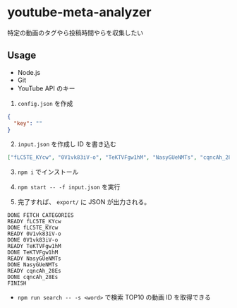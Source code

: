 # youtube-meta-analyzer

特定の動画のタグやら投稿時間やらを収集したい

## Usage

- Node.js
- Git
- YouTube API のキー

1. `config.json` を作成

```json
{
  "key": ""
}
```

2. `input.json` を作成し ID を書き込む

```json
["fLC5TE_KYcw", "0V1vk83iV-o", "TeKTVFgw1hM", "NasyGUeNMTs", "cqncAh_28Es"]
```

3. `npm i` でインストール

4. `npm start -- -f input.json` を実行

5. 完了すれば、 `export/` に JSON が出力される。

```
DONE FETCH CATEGORIES
READY fLC5TE_KYcw
DONE fLC5TE_KYcw
READY 0V1vk83iV-o
DONE 0V1vk83iV-o
READY TeKTVFgw1hM
DONE TeKTVFgw1hM
READY NasyGUeNMTs
DONE NasyGUeNMTs
READY cqncAh_28Es
DONE cqncAh_28Es
FINISH
```

- `npm run search -- -s <word>` で検索 TOP10 の動画 ID を取得できる
